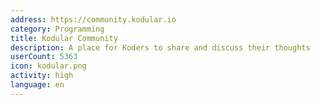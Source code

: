 ```yaml
---
address: https://community.kodular.io
category: Programming
title: Kodular Community
description: A place for Koders to share and discuss their thoughts
userCount: 5363
icon: kodular.png
activity: high
language: en
---
```

